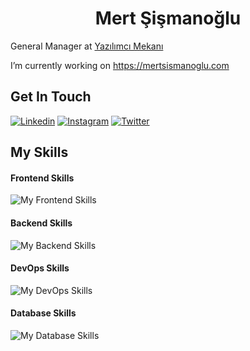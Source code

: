 <h1 align="center">
Mert Şişmanoğlu
</h1>

General Manager at [Yazılımcı Mekanı](https://github.com/yazilimcimekani)

I’m currently working on https://mertsismanoglu.com

## Get In Touch

[![Linkedin](https://skillicons.dev/icons?i=linkedin)](https://linkedin.com/in/mertssmnoglu)
[![Instagram](https://skillicons.dev/icons?i=instagram)](https://instagram.com/mertssmnoglu)
[![Twitter](https://skillicons.dev/icons?i=twitter)](https://twitter.com/mertssmnoglu)

## My Skills

#### Frontend Skills

![My Frontend Skills](https://skillicons.dev/icons?i=html,css,sass,js,vue,vite)

#### Backend Skills

![My Backend Skills](https://skillicons.dev/icons?i=nodejs,golang,c)

#### DevOps Skills

![My DevOps Skills](https://skillicons.dev/icons?i=linux,docker)

#### Database Skills

![My Database Skills](https://skillicons.dev/icons?i=mysql,mongodb)
